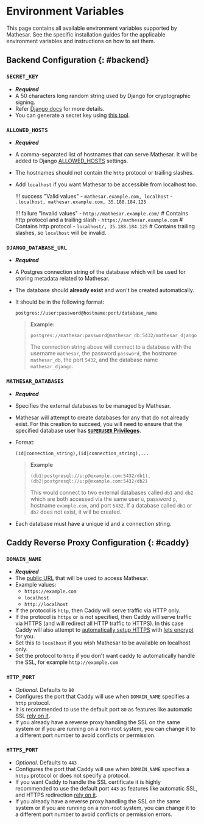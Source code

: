 # Environment Variables

This page contains all available environment variables supported by Mathesar. See the specific installation guides for the applicable environment variables and instructions on how to set them.


## Backend Configuration {: #backend}

### `SECRET_KEY`

- _**Required**_
- A 50 characters long random string used by Django for cryptographic signing.
- Refer [Django docs](https://docs.djangoproject.com/en/3.2/ref/settings/#std:setting-SECRET_KEY) for more details.
- You can generate a secret key using [this tool](https://djecrety.ir/).

### `ALLOWED_HOSTS`

- _**Required**_
- A comma-separated list of hostnames that can serve Mathesar. It will be added to Django [ALLOWED_HOSTS](https://docs.djangoproject.com/en/4.2/ref/settings/#allowed-hosts) settings.
- The hostnames should not contain the `http` protocol or trailing slashes.
- Add `localhost` if you want Mathesar to be accessible from localhost too.

    !!! success "Valid values"
        - `mathesar.example.com, localhost`
        - `.localhost, mathesar.example.com, 35.188.184.125`

    !!! failure "Invalid values"
        - `http://mathesar.example.com/` # Contains http protocol and a trailing slash
        - `https://mathesar.example.com` # Contains http protocol
        - `localhost/, 35.188.184.125` # Contains trailing slashes, so `localhost` will be invalid.



### `DJANGO_DATABASE_URL`

- _**Required**_
- A Postgres connection string of the database which will be used for storing metadata related to Mathesar. 
- The database should **already exist** and won't be created automatically.
- It should be in the following format:

    ```
    postgres://user:password@hostname:port/database_name
    ```

    > **Example:**
    >
    > ```
    > postgres://mathesar:password@mathesar_db:5432/mathesar_django
    > ```
    >
    > The connection string above will connect to a database with the username `mathesar`, the password `password`, the hostname `mathesar_db`, the port `5432`, and the database name `mathesar_django`.

### `MATHESAR_DATABASES`

<!-- TODO -->

- _**Required**_
- Specifies the external databases to be managed by Mathesar.
- Mathesar will attempt to create databases for any that do not already exist. For this creation to succeed, you will need to ensure that the specified database user has [**`SUPERUSER` Privileges**](https://www.postgresql.org/docs/current/role-attributes.html).
- Format:

    ```text
    (id|connection_string),(id|connection_string),...
    ```

    > **Example**
    >
    > ```text
    > (db1|postgresql://u:p@example.com:5432/db1),(db2|postgresql://u:p@example.com:5432/db2)
    > ```
    >
    > This would connect to two external databases called `db1` and `db2` which are both accessed via the same user `u`, password `p`, hostname `example.com`, and port `5432`. If a database called `db1` or `db2` does not exist, it will be created.

- Each database must have a unique id and a connection string.

## Caddy Reverse Proxy Configuration {: #caddy}

### `DOMAIN_NAME`

- _**Required**_
- The [public URL](https://caddyserver.com/docs/caddyfile/concepts#addresses) that will be used to access Mathesar.
- Example values:
    - `https://example.com`
    - `localhost`
    - `http://localhost`
- If the protocol is `http`, then Caddy will serve traffic via HTTP only.
- If the protocol is `https` or is not specified, then Caddy will serve traffic via HTTPS (and will redirect all HTTP traffic to HTTPS). In this case Caddy will also attempt to [automatically setup HTTPS](https://caddyserver.com/docs/automatic-https) with [lets encrypt](https://letsencrypt.org/) for you.
- Set this to `localhost` if you wish Mathesar to be available on localhost only.
- Set the protocol to `http` if you don't want caddy to automatically handle the SSL, for example `http://example.com`

### `HTTP_PORT`

- _Optional_. Defaults to `80`
- Configures the port that Caddy will use when `DOMAIN_NAME` specifies a `http` protocol.
- It is recommended to use the default port `80` as features like automatic SSL [rely on it](https://caddyserver.com/docs/automatic-https#acme-challenges).
- If you already have a reverse proxy handling the SSL on the same system or if you are running on a non-root system, you can change it to a different port number to avoid conflicts or permission.

### `HTTPS_PORT`

- _Optional_. Defaults to `443`
- Configures the port that Caddy will use when `DOMAIN_NAME` specifies a `https` protocol or does not specify a protocol.
- If you want Caddy to handle the SSL certificate it is highly recommended to use the default port `443` as features like automatic SSL, and HTTPS redirection [rely on it](https://caddyserver.com/docs/automatic-https#acme-challenges).
- If you already have a reverse proxy handling the SSL on the same system or if you are running on a non-root system, you can change it to a different port number to avoid conflicts or permission errors.
